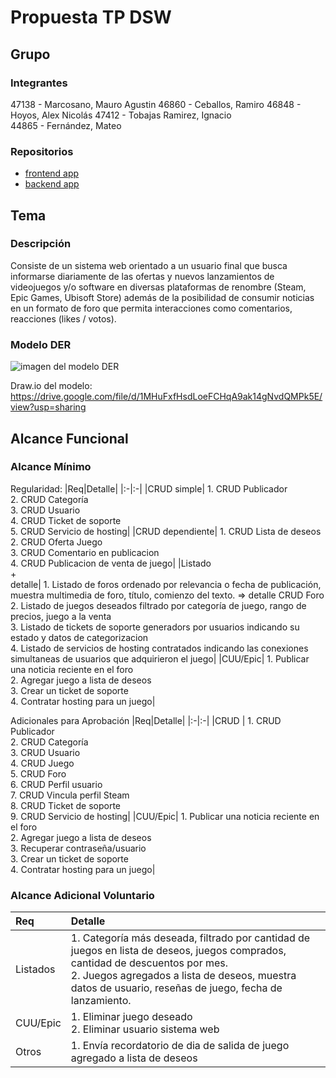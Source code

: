 # Propuesta TP DSW

## Grupo

### Integrantes

47138 - Marcosano, Mauro Agustin
46860 - Ceballos, Ramiro
46848 - Hoyos, Alex Nicolás
47412 - Tobajas Ramirez, Ignacio  
44865 - Fernández, Mateo

### Repositorios

- [frontend app](https://github.com/AlexNHoyos/dmcoffers-client)
- [backend app](https://github.com/AlexNHoyos/dmcoffers-server-main)

## Tema

### Descripción

Consiste de un sistema web orientado a un usuario final que busca informarse diariamente de las ofertas y nuevos lanzamientos de videojuegos y/o software en diversas plataformas de renombre (Steam, Epic Games, Ubisoft Store) además de la posibilidad de consumir noticias en un formato de foro que permita interacciones como comentarios, reacciones (likes / votos).

### Modelo DER

![imagen del modelo DER](https://drive.google.com/file/d/1kRI9QUqNSeMxy929tgR4-McgSdp707CP/view?usp=sharing)

Draw.io del modelo:
https://drive.google.com/file/d/1MHuFxfHsdLoeFCHqA9ak14gNvdQMPk5E/view?usp=sharing

## Alcance Funcional

### Alcance Mínimo

Regularidad:
|Req|Detalle|
|:-|:-|
|CRUD simple| 1. CRUD Publicador <br>2. CRUD Categoría <br>3. CRUD Usuario <br>4. CRUD Ticket de soporte <br>5. CRUD Servicio de hosting|
|CRUD dependiente| 1. CRUD Lista de deseos <br>2. CRUD Oferta Juego <br>3. CRUD Comentario en publicacion <br>4. CRUD Publicacion de venta de juego|
|Listado<br>+<br>detalle| 1. Listado de foros ordenado por relevancia o fecha de publicación, muestra multimedia de foro, título, comienzo del texto. => detalle CRUD Foro <br> 2. Listado de juegos deseados filtrado por categoría de juego, rango de precios, juego a la venta <br> 3. Listado de tickets de soporte generadors por usuarios indicando su estado y datos de categorizacion <br> 4. Listado de servicios de hosting contratados indicando las conexiones simultaneas de usuarios que adquirieron el juego|
|CUU/Epic| 1. Publicar una noticia reciente en el foro <br> 2. Agregar juego a lista de deseos <br> 3. Crear un ticket de soporte <br> 4. Contratar hosting para un juego|

Adicionales para Aprobación
|Req|Detalle|
|:-|:-|
|CRUD | 1. CRUD Publicador<br> 2. CRUD Categoría<br> 3. CRUD Usuario<br> 4. CRUD Juego<br> 5. CRUD Foro<br> 6. CRUD Perfil usuario<br> 7. CRUD Vincula perfil Steam<br> 8. CRUD Ticket de soporte<br> 9. CRUD Servicio de hosting|
|CUU/Epic| 1. Publicar una noticia reciente en el foro<br> 2. Agregar juego a lista de deseos <br> 3. Recuperar contraseña/usuario <br> 3. Crear un ticket de soporte <br> 4. Contratar hosting para un juego|

### Alcance Adicional Voluntario

| Req      | Detalle                                                                                                                                                                                                                                       |
| :------- | :-------------------------------------------------------------------------------------------------------------------------------------------------------------------------------------------------------------------------------------------- |
| Listados | 1. Categoría más deseada, filtrado por cantidad de juegos en lista de deseos, juegos comprados, cantidad de descuentos por mes. <br> 2. Juegos agregados a lista de deseos, muestra datos de usuario, reseñas de juego, fecha de lanzamiento. |
| CUU/Epic | 1. Eliminar juego deseado <br> 2. Eliminar usuario sistema web                                                                                                                                                                                |
| Otros    | 1. Envía recordatorio de dia de salida de juego agregado a lista de deseos                                                                                                                                                                    |
